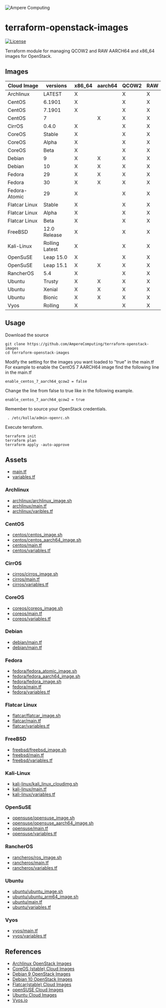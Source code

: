 ![Ampere Computing](https://avatars2.githubusercontent.com/u/34519842?s=400&u=1d29afaac44f477cbb0226139ec83f73faefe154&v=4)

# terraform-openstack-images

[![License](https://img.shields.io/badge/License-Apache%202.0-blue.svg)](https://opensource.org/licenses/Apache-2.0)

Terraform module for managing QCOW2 and RAW AARCH64 and x86_64 images for OpenStack.


## Images 

| Cloud Image | versions | x86_64 | aarch64 | QCOW2 | RAW |
| ------------------- | --- | ---| ---| ----- | --- |
| Archlinux | LATEST | X | | X | X |
| CentOS | 6.1901 | X | | X | X |
| CentOS | 7.1901 | X | | X  | X |
| CentOS | 7 | | X  | X  | X |
| CirrOS | 0.4.0 | X | | X | X |
| CoreOS | Stable | X | | X | X |
| CoreOS | Alpha | X | | X | X |
| CoreOS | Beta | X | | X | X |
| Debian | 9 | X | X | X | X |
| Debian | 10 | X | X | X | X |
| Fedora | 29 | X | X | X | X |
| Fedora | 30 | X | X | X | X |
| Fedora-Atomic | 29 | X | | X | X | 
| Flatcar Linux | Stable | X | | X | X |
| Flatcar Linux | Alpha | X | | X | X |
| Flatcar Linux | Beta | X | | X | X |
| FreeBSD | 12.0 Release | X | | X | X |
| Kali-Linux | Rolling Latest| X | | X | X |
| OpenSuSE | Leap 15.0 |X | | X | X |
| OpenSuSE | Leap 15.1 |X | X | X | X |
| RancherOS | 5.4 | X | | X | X |
| Ubuntu | Trusty | X | X | X | X |
| Ubuntu | Xenial | X | X | X | X |
| Ubuntu | Bionic | X | X | X | X |
| Vyos | Rolling | X | | X | X |

## Usage
Download the source
```
git clone https://github.com/AmpereComputing/terraform-openstack-images
cd terraform-openstack-images
```
Modify the setting for the images you want loaded to "true" in the main.tf
For example to enable the CentOS 7 AARCH64 image find the following line in the main.tf

```
enable_centos_7_aarch64_qcow2 = false
```

Change the line from false to true like in the following example.

```
enable_centos_7_aarch64_qcow2 = true
```

Remember to source your OpenStack credentials.

```
 . /etc/kolla/admin-openrc.sh
```

Execute terraform.

```
terraform init
terraform plan
terraform apply -auto-approve
```

## Assets

* [main.tf](main.tf) 
* [variables.tf](variables.tf) 

### Archlinux

* [archlinux/archlinux_image.sh](archlinux/archlinux_image.sh)
* [archlinux/main.tf](archlinux/main.tf)
* [archlinux/varibles.tf](archlinux/variables.tf)

### CentOS

* [centos/centos_image.sh](centos/centos_image.sh)
* [centos/centos_aarch64_image.sh](centos/centos_aarch64_image.sh)
* [centos/main.tf](centos/main.tf)
* [centos/variables.tf](centos/varibles.tf)

### CirrOS

* [cirros/cirros_image.sh](cirros/cirros_image.sh)
* [cirros/main.tf](cirros/main.tf)
* [cirros/variables.tf](cirros/variables.tf)

### CoreOS

* [coreos/coreos_image.sh](coreos/coreos_image.sh)
* [coreos/main.tf](coreos/main.tf)
* [coreos/variables.tf](coreos/variables.tf)

### Debian

* [debian/main.tf](debian/main.tf)
* [debian/main.tf](debian/variables.tf)

### Fedora

* [fedora/fedora_atomic_image.sh](fedora/fedora_atomic_image.sh)
* [fedora/fedora_aarch64_image.sh](fedora/fedora_aarch64_server_image.sh)
* [fedora/fedora_image.sh](fedora/fedora_image.sh)
* [fedora/main.tf](fedora/main.tf)
* [fedora/variables.tf](fedora/variables.tf)

### Flatcar Linux

* [flatcar/flatcar_image.sh](flatcar/flatcar_image.sh)
* [flatcar/main.tf](flatcar/main.tf)
* [flatcar/variables.tf](flatcar/variables.tf)

### FreeBSD

* [freebsd/freebsd_image.sh](freebsd_image.sh)
* [freebsd/main.tf](freebsd/main.tf)
* [freebsd/variables.tf](freebsd/variables.tf)

### Kali-Linux

* [kali-linux/kali_linux_cloudimg.sh](kali-linux/kali_linux_cloudimg.sh)
* [kali-linux/main.tf](kali-linux/main.tf)
* [kali-linux/variables.tf](kali-linux/variables.tf)

### OpenSuSE

* [opensuse/opensuse_image.sh](opensuse/opensuse_image.sh)
* [opensuse/opensuse_aarch64_image.sh](opensuse/opensuse_aarch64_image.sh)
* [opensuse/main.tf](opensuse/main.tf)
* [opensuse/variables.tf](opensuse/variables.tf)

### RancherOS

* [rancheros/ros_image.sh](rancheros/ros_image.sh)
* [rancheros/main.tf](rancheros/main.tf)
* [rancheros/variables.tf](rancheros/variables.tf)

### Ubuntu

* [ubuntu/ubuntu_image.sh](ubuntu/ubuntu_image.sh)
* [ubuntu/ubuntu_arm64_image.sh](ubuntu/ubuntu_arm64_image.sh)
* [ubuntu/main.tf](ubuntu/main.tf)
* [ubuntu/variables.tf](ubuntu/variables.tf)

### Vyos

* [vyos/main.tf](vyos/main.tf)
* [vyos/variables.tf](vyos/variables.tf)

## References

* [Archlinux OpenStack Images](https://linuximages.de/openstack/arch/)
* [CoreOS (stable) Cloud Images](https://stable.release.core-os.net/amd64-usr/current)
* [Debian 9 OpenStack Images](https://cdimage.debian.org/cdimage/openstack/current-9/)
* [Debian 10 OpenStack Images](https://cdimage.debian.org/cdimage/openstack/current-10/)
* [Flatcar(stable) Cloud Images](https://stable.release.flatcar-linux.net/amd64-usr/current)
* [openSUSE Cloud Images](http://download.opensuse.org/repositories/Cloud:/Images:/)
* [Ubuntu Cloud Images](https://cloud-images.ubuntu.com/daily/server/)
* [Vyos.io](https://vyos.io)
